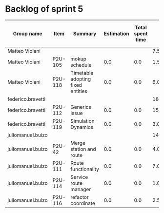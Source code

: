# Backlog of sprint 5
|Group name       |Item  |Summary                               |Estimation|Total spent time|Spent time|10 Feb 2025 00:00|11 Feb 2025 00:00|12 Feb 2025 00:00|13 Feb 2025 00:00|14 Feb 2025 00:00|15 Feb 2025 00:00|16 Feb 2025 00:00|17 Feb 2025 00:00|18 Feb 2025 00:00|19 Feb 2025 00:00|
|-----------------|------|--------------------------------------|----------|----------------|----------|-----------------|-----------------|-----------------|-----------------|-----------------|-----------------|-----------------|-----------------|-----------------|-----------------|
|Matteo Violani   |      |                                      |          |                |7.5       |0.0              |1.5              |0.0              |0.0              |0.0              |0.0              |2.0              |0.0              |0.0              |4.0              |
|Matteo Violani   |P2U-105|mokup schedule                        |0.0       |0.0             |1.5       |                 |1.5              |                 |                 |                 |                 |                 |                 |                 |                 |
|Matteo Violani   |P2U-118|Timetable adopting fixed entities     |0.0       |0.0             |6.0       |                 |                 |                 |                 |                 |                 |2.0              |                 |                 |4.0              |
|federico.bravetti|      |                                      |          |                |18.333333333333332|2.1666666666666665|4.166666666666667|0.0              |4.0              |3.0              |4.0              |0.0              |1.0              |0.0              |0.0              |
|federico.bravetti|P2U-112|Generics Issue                        |0.0       |0.0             |15.333333333333334|2.1666666666666665|4.166666666666667|                 |4.0              |3.0              |1.0              |                 |1.0              |                 |                 |
|federico.bravetti|P2U-119|Simulation Dynamics                   |0.0       |0.0             |3.0       |                 |                 |                 |                 |                 |3.0              |                 |                 |                 |                 |
|juliomanuel.buizo|      |                                      |          |                |14.5      |4.5              |2.5              |2.5              |1.0              |2.5              |0.0              |0.0              |0.0              |0.0              |0.0              |
|juliomanuel.buizo|P2U-42|Merge station and route               |0.0       |0.0             |4.0       |2.5              |                 |                 |                 |                 |                 |                 |                 |                 |                 |
|juliomanuel.buizo|P2U-111|Route functionality                   |0.0       |0.0             |7.0       |2.0              |2.5              |2.5              |                 |                 |                 |                 |                 |                 |                 |
|juliomanuel.buizo|P2U-114|Service route manager                 |0.0       |0.0             |1.0       |                 |                 |                 |1.0              |                 |                 |                 |                 |                 |                 |
|juliomanuel.buizo|P2U-116|refactor coordinate                   |0.0       |0.0             |2.5       |                 |                 |                 |                 |2.5              |                 |                 |                 |                 |                 |
